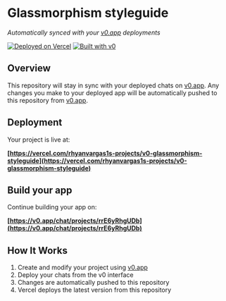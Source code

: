 # Glassmorphism styleguide

*Automatically synced with your [v0.app](https://v0.app) deployments*

[![Deployed on Vercel](https://img.shields.io/badge/Deployed%20on-Vercel-black?style=for-the-badge&logo=vercel)](https://vercel.com/rhyanvargas1s-projects/v0-glassmorphism-styleguide)
[![Built with v0](https://img.shields.io/badge/Built%20with-v0.app-black?style=for-the-badge)](https://v0.app/chat/projects/rrE6yRhgUDb)

## Overview

This repository will stay in sync with your deployed chats on [v0.app](https://v0.app).
Any changes you make to your deployed app will be automatically pushed to this repository from [v0.app](https://v0.app).

## Deployment

Your project is live at:

**[https://vercel.com/rhyanvargas1s-projects/v0-glassmorphism-styleguide](https://vercel.com/rhyanvargas1s-projects/v0-glassmorphism-styleguide)**

## Build your app

Continue building your app on:

**[https://v0.app/chat/projects/rrE6yRhgUDb](https://v0.app/chat/projects/rrE6yRhgUDb)**

## How It Works

1. Create and modify your project using [v0.app](https://v0.app)
2. Deploy your chats from the v0 interface
3. Changes are automatically pushed to this repository
4. Vercel deploys the latest version from this repository
